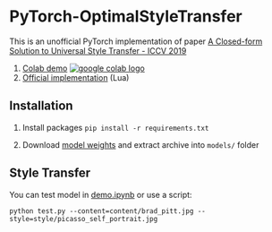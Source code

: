 # PyTorch-OptimalStyleTransfer
This is an unofficial PyTorch implementation of paper [A Closed-form Solution to Universal Style Transfer - ICCV 2019](https://arxiv.org/abs/1906.00668)

1. [Colab demo](https://colab.research.google.com/drive/1Y8epP-g2MMGI1Ri-lvOttIO_ebdIXORA?usp=sharing) <a href="https://colab.research.google.com/drive/1k2Zod6kSHEvraybHl50Lys0LerhyTMCo?usp=sharing"><img src="https://colab.research.google.com/assets/colab-badge.svg" alt="google colab logo"></a>
2. [Official implementation](https://github.com/lu-m13/OptimalStyleTransfer) (Lua)

## Installation

1. Install packages
   `pip install -r requirements.txt`

2. Download [model weights](https://drive.google.com/file/d/1-gBUEnJ1Wdqd9naAnfj2R-tYoS3vW6M8/view?usp=sharing) and extract archive into `models/` folder

## Style Transfer

You can test model in [demo.ipynb](https://github.com/boomb0om/PyTorch-OptimalStyleTransfer/blob/main/demo.ipynb) or use a script:

`python test.py --content=content/brad_pitt.jpg --style=style/picasso_self_portrait.jpg `



